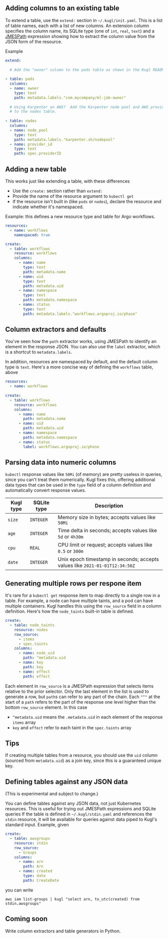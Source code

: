
## Adding columns to an existing table

To extend a table, use the `extend:` section in `~/.kugl/init.yaml`.  This is a list of table names,
each with a list of new columns.  An extension column specifies the column name, its
SQLite type (one of `int`, `real`, `text`) and a [JMESPath](https://jmespath.org/)
expression showing how to extract the column value from the JSON form of the resource.

Example

```yaml
extend:
  
  # Add the "owner" column to the pods table as shown in the Kugl README
  
- table: pods
  columns:
  - name: owner
    type: text
    path: metadata.labels."com.mycompany/ml-job-owner"
        
  # Using Karpenter on AWS?  Add the Karpenter node pool and AWS provider ID
  # to the nodes table.
  
- table: nodes
  columns:
  - name: node_pool
    type: text
    path: metadata.labels."karpenter.sh/nodepool"
  - name: provider_id
    type: text
    path: spec.providerID
```

## Adding a new table

This works just like extending a table, with these differences
* Use the `create:` section rather than `extend:`
* Provide the name of the resource argument to `kubectl get`
* If the resource isn't built in (like `pods` or `nodes`), declare the resource and indicate whether it's namespaced.

Example: this defines a new resource type and table for Argo workflows.

```yaml
resources:
  - name: workflows
    namespaced: true

create:
  - table: workflows
    resource: workflows
    columns:
      - name: name
        type: text
        path: metadata.name
      - name: uid
        type: text
        path: metadata.uid
      - name: namespace
        type: text
        path: metadata.namespace
      - name: status
        type: text
        path: metadata.labels."workflows.argoproj.io/phase"
```

## Column extractors and defaults

You've seen how the `path` extractor works, using JMESPath to identify an element in
the response JSON.  You can also use the `label` extractor, which is a shortcut to
`metadata.labels`.

In addition, resources are namespaced by default, and the default column type is `text`.
Here's a more concise way of defining the `workflows` table, above

```yaml
resources:
  - name: workflows
  
create:
  - table: workflows
    resource: workflows
    columns:
      - name: name
        path: metadata.name
      - name: uid
        path: metadata.uid
      - name: namespace
        path: metadata.namespace
      - name: status
        label: workflows.argoproj.io/phase
```

## Parsing data into numeric columns

`kubectl` response values like `50Mi` (of memory) are pretty useless in queries, since you can't treat 
them numerically.  Kugl fixes this, offering additional data types that can be used in the `type` field 
of a column definition and automatically convert response values.

| Kugl type | SQLite type  | Description                                                                 |
|------------|--------------|-----------------------------------------------------------------------------|
| `size`     | `INTEGER`    | Memory size in bytes; accepts values like `50Mi`                            |
| `age`      | `INTEGER`    | Time delta in seconds; accepts values like `5d` or `4h30m`                  |
| `cpu`      | `REAL`       | CPU limit or request; accepts values like `0.5` or `300m`                   |
| `date`     | `INTEGER`    | Unix epoch timestamp in seconds; accepts values like `2021-01-01T12:34:56Z` |

## Generating multiple rows per respone item

It's rare for a `kubectl get` response item to map directly to a single row in a table.  For example,
a node can have multiple taints, and a pod can have multiple containers.  Kugl handles this using
the `row_source` field in a column definition.  Here's how the `node_taints` built-in table is defined.

```yaml
create:
  - table: node_taints
    resource: nodes
    row_source:
      - items
      - spec.taints
    columns:
      - name: node_uid
        path: ^metadata.uid
      - name: key
        path: key
      - name: effect
        path: effect
```

Each element in `row_source` is a JMESPath expression that selects items relative to the prior selector.
Only the last element in the list is used to generate a row, but `path`s can refer to any part of the chain.
Each `"^"` at the start of a `path` refers to the part of the response one level higher than the bottom
`row_source` element.  In this case

* `^metadata.uid` means the `.metadata.uid` in each element of the response `items` array
* `key` and `effect` refer to each taint in the `spec.taints` array

## Tips

If creating multiple tables from a resource, you should use the `uid` column (sourced from `metadata.uid`)
as a join key, since this is a guaranteed unique key.

## Defining tables against any JSON data

(This is experimental and subject to change.)

You can define tables against any JSON data, not just Kubernetes resources.  This is useful for
trying out JMESPath expressions and SQLite queries  If the table is defined in 
`~/.kugl/stdin.yaml` and references the `stdin` resource, it will be available for queries
against data piped to Kugl's standard input.  Example, given

```yaml
create:
  - table: awsgroups
    resource: stdin
    row_source:
      - Groups
    columns:
      - name: arn
        path: Arn
      - name: created
        type: date
        path: CreateDate
```

you can write

```shell
aws iam list-groups | kugl "select arn, to_utc(created) from stdin.awsgroups"
```

## Coming soon

Write column extractors and table generators in Python.